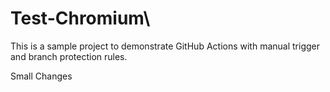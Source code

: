 # Test-Chromium\


This is a sample project to demonstrate GitHub Actions with manual trigger and branch protection rules.



Small Changes
